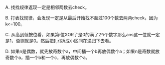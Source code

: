 A. 找找规律返现一定是相邻两数去check。

B. 打表找规律，会发现一定是从最后开始找不超过100个数去两两check，因为k<=100。

C. 从高到低按位看，如果第i位XOR了是0的满了2^i个数字那么ans这一位就一定是1，否则就是0。然后把[l,r]拆成小区间在递归下去看。

D. 如果n是偶数，就先放奇数个a，中间插一个b再放偶数个a；如果n是奇数就放奇数个a，插一个b和一个c，再放偶数个a。
